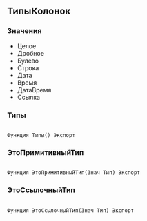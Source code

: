 ## ТипыКолонок

### Значения

* Целое
* Дробное
* Булево
* Строка
* Дата
* Время
* ДатаВремя
* Ссылка

### Типы

```bsl

Функция Типы() Экспорт
```

### ЭтоПримитивныйТип

```bsl

Функция ЭтоПримитивныйТип(Знач Тип) Экспорт
```

### ЭтоСсылочныйТип

```bsl

Функция ЭтоСсылочныйТип(Знач Тип) Экспорт
```
